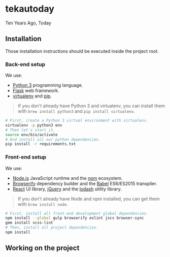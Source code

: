 # tekautoday
Ten Years Ago, Today

## Installation

Those installation instructions should be executed inside the project root.

### Back-end setup

We use:

- [Python 3](https://www.python.org/) programming language.
- [Flask](http://flask.pocoo.org/) web framework.
- [virtualenv](https://virtualenv.pypa.io/en/latest/) and [pip](https://pypi.python.org/pypi/pip).

> If you don't already have Python 3 and virtualenv, you can install them with `brew install python3` and `pip install virtualenv`.

~~~sh
# First, create a Python 3 virtual environment with virtualenv.
virtualenv -p python3 env
# Then let's start it.
source env/bin/activate
# And install all our python dependencies.
pip install -r requirements.txt
~~~

### Front-end setup

We use:

- [Node.js](nodejs.org) JavaScript runtime and the [npm](https://www.npmjs.com/) ecosystem.
- [Browserify](http://browserify.org/) dependency builder and the [Babel](https://babeljs.io/) ES6/ES2015 transpiler.
- [React](https://facebook.github.io/react/) UI library, [jQuery](http://jquery.com/) and the [lodash](https://lodash.com/) utility library.

> If you don't already have Node and npm installed, you can get them with `brew install node`.

~~~sh
# First, install all front-end development global dependencies.
npm install --global gulp browserify eslint jscs browser-sync
gem install scss-lint
# Then, install all project dependencies.
npm install
~~~


## Working on the project

